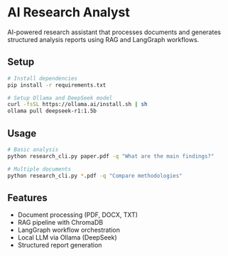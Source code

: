 # AI Research Analyst

AI-powered research assistant that processes documents and generates structured analysis reports using RAG and LangGraph workflows.

## Setup

```bash
# Install dependencies
pip install -r requirements.txt

# Setup Ollama and DeepSeek model
curl -fsSL https://ollama.ai/install.sh | sh
ollama pull deepseek-r1:1.5b
```

## Usage

```bash
# Basic analysis
python research_cli.py paper.pdf -q "What are the main findings?"

# Multiple documents
python research_cli.py *.pdf -q "Compare methodologies"
```

## Features

- Document processing (PDF, DOCX, TXT)
- RAG pipeline with ChromaDB
- LangGraph workflow orchestration
- Local LLM via Ollama (DeepSeek)
- Structured report generation